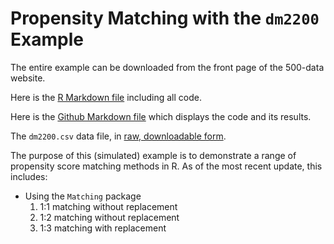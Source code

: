 # Propensity Matching with the `dm2200` Example 

The entire example can be downloaded from the front page of the 500-data website.

Here is the [R Markdown file](https://github.com/THOMASELOVE/500-data/blob/master/dm2200/matching_with_dm2200.Rmd) including all code.

Here is the [Github Markdown file](https://github.com/THOMASELOVE/500-data/blob/master/dm2200/matching_with_dm2200.md) which displays the code and its results.

The `dm2200.csv` data file, in [raw, downloadable form](https://raw.githubusercontent.com/THOMASELOVE/500-data/master/dm2200/data/dm2200.csv).

The purpose of this (simulated) example is to demonstrate a range of propensity score matching methods in R. As of the most recent update, this includes:

- Using the `Matching` package
    1. 1:1 matching without replacement
    2. 1:2 matching without replacement
    3. 1:3 matching with replacement

